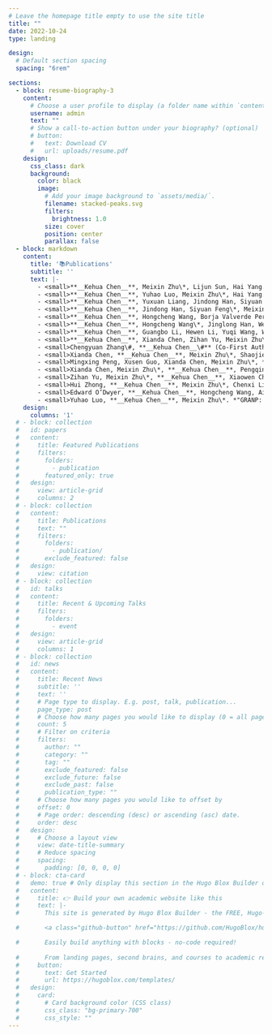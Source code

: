 ```yaml
---
# Leave the homepage title empty to use the site title
title: ""
date: 2022-10-24
type: landing

design:
  # Default section spacing
  spacing: "6rem"

sections:
  - block: resume-biography-3
    content:
      # Choose a user profile to display (a folder name within `content/authors/`)
      username: admin
      text: ""
      # Show a call-to-action button under your biography? (optional)
      # button:
      #   text: Download CV
      #   url: uploads/resume.pdf
    design:
      css_class: dark
      background:
        color: black
        image:
          # Add your image background to `assets/media/`.
          filename: stacked-peaks.svg
          filters:
            brightness: 1.0
          size: cover
          position: center
          parallax: false
  - block: markdown
    content:
      title: '📚Publications'
      subtitle: ''
      text: |-
        - <small>**__Kehua Chen__**, Meixin Zhu\*, Lijun Sun, Hai Yang. "Combining Time Dependency and Behavioral Game: A Deep Markov Cognitive Hierarchy Model for Human-Like Discretionary Lane Changing Modeling." *25th International Symposium on Transportation and Traffic Theory (ISTTT25) & Transportation Research Part B: Methodological.* (IF=8.00, JCR Q1) [doi:10.1016/j.trb.2024.102980](https://doi.org/10.1016/j.trb.2024.102980)</small>
        - <small>**__Kehua Chen__**, Yuhao Luo, Meixin Zhu\*, Hai Yang. "Human-Like Interactive Lane-Change Modeling Based on Reward-Guided Diffusive Predictor and Planner." *IEEE Transactions on Intelligent Transportation Systems.* (IF=8.30, JCR Q1) [doi:10.1109/TITS.2024.3520613](https://doi.org/10.1109/TITS.2024.3520613)</small>
        - <small>**__Kehua Chen__**, Yuxuan Liang, Jindong Han, Siyuan Feng\*, Meixin Zhu\*, Hai Yang. "Semantic-Fused Multi-Granularity Cross-City Traffic Prediction." *Transportation Research Part C: Emerging Technologies.* (IF=10.10, JCR Q1) [doi:10.1016/j.trc.2024.104604](https://doi.org/10.1016/j.trc.2024.104604)</small>
        - <small>**__Kehua Chen__**, Jindong Han, Siyuan Feng\*, Meixin Zhu, Hai Yang. "Region-Aware Hierarchical Graph Contrastive Learning for Ride-Hailing Driver Profiling." *Transportation Research Part C: Emerging Technologies.* (IF=10.10, JCR Q1) [doi:10.1016/j.trc.2023.104325](https://doi.org/10.1016/j.trc.2023.104325)</small>
        - <small>**__Kehua Chen__**, Hongcheng Wang, Borja Valverde Perezc, Siyuan Zhai, Luca Vezzaroc\*, Aijie Wang\*. "Optimal control towards sustainable wastewater treatment plants based on deep reinforcement learning." *Chemosphere.* (IF=8.80, JCR Q1) [doi:10.1016/j.chemosphere.2021.130498](https://doi.org/10.1016/j.chemosphere.2021.130498)</small>
        - <small>**__Kehua Chen__**, Hongcheng Wang\*, Jinglong Han, Wenzong Liu, Haoyi Cheng, Bin Liang, Aijie Wang\*. "The application of footprints for assessing the sustainability of wastewater treatment plants: a review." *Journal of Cleaner Production.* (IF=11.10, JCR Q1) [doi:10.1016/j.jclepro.2020.124053](https://doi.org/10.1016/j.jclepro.2020.124053)</small>
        - <small>**__Kehua Chen__**, Guangbo Li, Hewen Li, Yuqi Wang, Wenzhe Wang, Hongcheng Wang\*. "Quantifying Uncertainty: Air Quality Forecasting Based on Dynamic Spatial-Temporal Denoising Diffusion Probabilistic Model." *Environmental Research.* (IF=8.20, JCR Q1) [doi:10.1016/j.envres.2024.118438](https://doi.org/10.1016/j.envres.2024.118438)</small>
        - <small>**__Kehua Chen__**, Xianda Chen, Zihan Yu, Meixin Zhu\*, Hai Yang. "EquiDiff: A Conditional Equivariant Diffusion Model for Trajectory Prediction." *IEEE Conference on Intelligent Transportation Systems (ITSC) 2023.* [doi:10.1109/ITSC57777.2023.10421892](https://doi.org/10.1109/ITSC57777.2023.10421892)</small>
        - <small>Chengyuan Zhang\#, **__Kehua Chen__\#** (Co-First Author), Meixin Zhu\*, Hai Yang, Lijun Sun. "Learning Car-Following Behaviors Using Bayesian Matrix Normal Mixture Regression." *IEEE Intelligent Vehicles Symposium (IV 2024).* [doi:10.1109/IV55156.2024.10588568](https://doi.org/10.1109/IV55156.2024.10588568)</small>
        - <small>Xianda Chen, **__Kehua Chen__**, Meixin Zhu\*, Shaojie Shen, Xuesong Wang, Yinhai Wang. *"MetaFollower: Adaptable Personalized Autonomous Car Following."* *Transportation Research Part C: Emerging Technologies.* (IF=10.10, JCR Q1) [doi:10.1016/j.trc.2024.104872](https://doi.org/10.1016/j.trc.2024.104872)</small>
        - <small>Mingxing Peng, Xusen Guo, Xianda Chen, Meixin Zhu\*, **__Kehua Chen__**, Xuesong Wang, Yinhai Wang. *"LC-LLM: Explainable Lane-Change Intention and Trajectory Predictions with Large Language Models."* *Communications in Transportation Research.* (IF=12.50, JCR Q1) </small>
        - <small>Xianda Chen, Meixin Zhu\*, **__Kehua Chen__**, Pengqin Wang, Hongliang Lu, Hui Zhong, Xu Han. *"FollowNet: A Comprehensive Benchmark for Car-Following Behavior Modeling."* *Scientific Data.* (IF=10.80, JCR Q1) [doi:10.1038/s41597-023-02718-7](https://doi.org/10.1038/s41597-023-02718-7)</small>
        - <small>Zihan Yu, Meixin Zhu\*, **__Kehua Chen__**, Xiaowen Chu, Xuesong Wang. *"LF-Net: A Learning-based Frenet Planning Approach for Urban Autonomous Driving."* *IEEE Transactions on Intelligent Vehicles.* (IF=8.40, JCR Q1) [doi:10.1109/TIV.2023.3332885](https://doi.org/10.1109/TIV.2023.3332885)</small>
        - <small>Hui Zhong, **__Kehua Chen__**, Meixin Zhu\*, Chenxi Liu, Ruimin Ke. *"Models for Predicting Vehicle Emissions: A Comprehensive Review."* *Science of the Total Environment.* (IF=9.80, JCR Q1) [doi:10.1016/j.scitotenv.2024.171324](https://doi.org/10.1016/j.scitotenv.2024.171324)</small>
        - <small>Edward O’Dwyer, **__Kehua Chen__**, Hongcheng Wang, Aijie Wang, Nilay Shah, Miao Guo\*. *"Optimisation of wastewater treatment strategies in eco-industrial parks: Technology, location and transport."* *Chemical Engineering Journal.* (IF=15.10, JCR Q1) [doi:10.1016/j.cej.2019.122643](https://doi.org/10.1016/j.cej.2019.122643)</small>
        - <small>Yuhao Luo, **__Kehua Chen__**, Meixin Zhu\*. *"GRANP: A Graph Recurrent Attentive Neural Process Model for Vehicle Trajectory Prediction."* *IEEE Intelligent Vehicles Symposium (IV 2024).* [doi:10.1109/IV55156.2024.10588741](https://doi.org/10.1109/IV55156.2024.10588741)</small>
    design:
      columns: '1'
  # - block: collection
  #   id: papers
  #   content:
  #     title: Featured Publications
  #     filters:
  #       folders:
  #         - publication
  #       featured_only: true
  #   design:
  #     view: article-grid
  #     columns: 2
  # - block: collection
  #   content:
  #     title: Publications
  #     text: ""
  #     filters:
  #       folders:
  #         - publication/
  #       exclude_featured: false
  #   design:
  #     view: citation
  # - block: collection
  #   id: talks
  #   content:
  #     title: Recent & Upcoming Talks
  #     filters:
  #       folders:
  #         - event
  #   design:
  #     view: article-grid
  #     columns: 1
  # - block: collection
  #   id: news
  #   content:
  #     title: Recent News
  #     subtitle: ''
  #     text: ''
  #     # Page type to display. E.g. post, talk, publication...
  #     page_type: post
  #     # Choose how many pages you would like to display (0 = all pages)
  #     count: 5
  #     # Filter on criteria
  #     filters:
  #       author: ""
  #       category: ""
  #       tag: ""
  #       exclude_featured: false
  #       exclude_future: false
  #       exclude_past: false
  #       publication_type: ""
  #     # Choose how many pages you would like to offset by
  #     offset: 0
  #     # Page order: descending (desc) or ascending (asc) date.
  #     order: desc
  #   design:
  #     # Choose a layout view
  #     view: date-title-summary
  #     # Reduce spacing
  #     spacing:
  #       padding: [0, 0, 0, 0]
  # - block: cta-card
  #   demo: true # Only display this section in the Hugo Blox Builder demo site
  #   content:
  #     title: 👉 Build your own academic website like this
  #     text: |-
  #       This site is generated by Hugo Blox Builder - the FREE, Hugo-based open source website builder trusted by 250,000+ academics like you.

  #       <a class="github-button" href="https://github.com/HugoBlox/hugo-blox-builder" data-color-scheme="no-preference: light; light: light; dark: dark;" data-icon="octicon-star" data-size="large" data-show-count="true" aria-label="Star HugoBlox/hugo-blox-builder on GitHub">Star</a>

  #       Easily build anything with blocks - no-code required!
        
  #       From landing pages, second brains, and courses to academic resumés, conferences, and tech blogs.
  #     button:
  #       text: Get Started
  #       url: https://hugoblox.com/templates/
  #   design:
  #     card:
  #       # Card background color (CSS class)
  #       css_class: "bg-primary-700"
  #       css_style: ""
---
```

